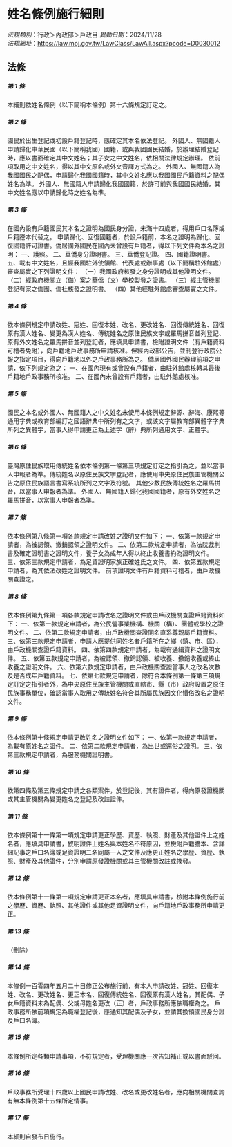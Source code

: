 # 姓名條例施行細則

*法規類別*：行政＞內政部＞戶政目
*異動日期*：2024/11/28  
*法規網址*：https://law.moj.gov.tw/LawClass/LawAll.aspx?pcode=D0030012



## 法條
##### 第 1 條
本細則依姓名條例（以下簡稱本條例）第十六條規定訂定之。

##### 第 2 條
國民於出生登記或初設戶籍登記時，應確定其本名依法登記。
外國人、無國籍人申請歸化中華民國（以下簡稱我國）國籍，或與我國國民結婚，於辦理結婚登記時，應以書面確定其中文姓名；其子女之中文姓名，依相關法律規定辦理。
依前項取用之中文姓名，得以其中文原名或外文音譯方式為之。
外國人、無國籍人為我國國民之配偶，申請歸化我國國籍時，其中文姓名應以我國國民戶籍資料之配偶姓名為準。
外國人、無國籍人申請歸化我國國籍，於許可前與我國國民結婚，其中文姓名應以申請歸化時之姓名為準。

##### 第 3 條
在國內設有戶籍國民其本名之證明為國民身分證，未滿十四歲者，得用戶口名簿或戶籍謄本代替之。
申請歸化、回復國籍者，於設戶籍前，本名之證明為歸化、回復國籍許可證書。僑居國外國民在國內未曾設有戶籍者，得以下列文件為本名之證明：
一、護照。
二、華僑身分證明書。
三、華僑登記證。
四、國籍證明書。
五、載有中文姓名，且經我國駐外使領館、代表處或辦事處（以下簡稱駐外館處）審查屬實之下列證明文件：
（一）我國政府核發之身分證明或其他證明文件。
（二）經政府機關立（備）案之華僑（文）學校製發之證書。
（三）經主管機關登記有案之僑團、僑社核發之證明書。
（四）其他經駐外館處審查屬實之文件。

##### 第 4 條
依本條例規定申請改姓、冠姓、回復本姓、改名、更改姓名、回復傳統姓名、回復原有漢人姓名、變更為漢人姓名、傳統姓名之原住民族文字或羅馬拼音並列登記、原有外文姓名之羅馬拼音並列登記者，應填具申請書，檢附證明文件（有戶籍資料可稽者免附），向戶籍地戶政事務所申請核准。但經內政部公告，並刊登行政院公報之指定項目，得向戶籍地以外之戶政事務所為之。
僑居國外國民辦理前項之申請，依下列規定為之：
一、在國內現有或曾設有戶籍者，由駐外館處核轉其最後戶籍地戶政事務所核准。
二、在國內未曾設有戶籍者，由駐外館處核准。

##### 第 5 條
國民之本名或外國人、無國籍人之中文姓名未使用本條例規定辭源、辭海、康熙等通用字典或教育部編訂之國語辭典中所列有之文字，或該文字屬教育部異體字字典所列之異體字，當事人得申請更正為上述字（辭）典所列通用文字、正體字。

##### 第 6 條
臺灣原住民族取用傳統姓名依本條例第一條第三項規定訂定之指引為之，並以當事人申報者為準。傳統姓名以原住民族文字登記者，應使用中央原住民族主管機關公告之原住民族語言書寫系統所列之文字及符號。
其他少數民族傳統姓名之羅馬拼音，以當事人申報者為準。
外國人、無國籍人歸化我國國籍者，原有外文姓名之羅馬拼音，以當事人申報者為準。

##### 第 7 條
依本條例第八條第一項各款規定申請改姓之證明文件如下：
一、依第一款規定申請者，為被認領、撤銷認領之證明文件。
二、依第二款規定申請者，為法院裁判書及確定證明書之證明文件，養子女為成年人得以終止收養書約為證明文件。
三、依第三款規定申請者，為足資證明家族正確姓氏之文件。
四、依第五款規定申請者，為其依法改姓之證明文件。
前項證明文件有戶籍資料可稽者，由戶政機關查證之。

##### 第 8 條
依本條例第九條第一項各款規定申請改名之證明文件或由戶政機關查證戶籍資料如下：
一、依第一款規定申請者，為公民營事業機構、機關（構）、團體或學校之證明文件。
二、依第二款規定申請者，由戶政機關查證同名直系尊親屬戶籍資料。
三、依第三款規定申請者，申請人應提供同姓名者戶籍所在之鄉（鎮、市、區），由戶政機關查證戶籍資料。
四、依第四款規定申請者，為載有通緝資料之證明文件。
五、依第五款規定申請者，為被認領、撤銷認領、被收養、撤銷收養或終止收養之證明文件。
六、依第六款規定申請者，由戶政機關查證當事人之改名次數及是否成年戶籍資料。
七、依第七款規定申請者，除符合本條例第一條第三項規定訂定之指引者外，為中央原住民族主管機關或直轄市、縣（市）政府設置之原住民族事務單位，確認當事人取用之傳統姓名符合其所屬民族因文化慣俗改名之證明文件。

##### 第 9 條
依本條例第十條規定申請更改姓名之證明文件如下：
一、依第一款規定申請者，為載有原姓名之證件。
二、依第二款規定申請者，為出世或還俗之證明。
三、依第三款規定申請者，為服務機關證明書。

##### 第 10 條
依第四條及第五條規定申請之各類案件，於登記後，其有證件者，得向原發證機關或其主管機關為變更姓名之登記及改註證件。

##### 第 11 條
依本條例第十一條第一項規定申請更正學歷、資歷、執照、財產及其他證件上之姓名者，應填具申請書，敘明證件上姓名與本姓名不符原因，並檢附戶籍謄本、含詳細記事之戶口名簿或足資證明二名同屬一人之文件及應更正姓名之學歷、資歷、執照、財產及其他證件，分別申請原發證機關或其主管機關改註或換發。

##### 第 12 條
依本條例第十一條第一項規定申請更正本名者，應填具申請書，檢附本條例施行前之學歷、資歷、執照、其他證件或其他足資證明文件，向戶籍地戶政事務所申請更正。

##### 第 13 條
（刪除）

##### 第 14 條
本條例一百零四年五月二十日修正公布施行前，有本人申請改姓、冠姓、回復本姓、改名、更改姓名、更正本名、回復傳統姓名、回復原有漢人姓名，其配偶、子女戶籍資料未為配偶、父或母姓名更改（正）者，戶政事務所應依職權為之。
戶政事務所依前項規定為職權登記後，應通知其配偶及子女，並請其換領國民身分證及戶口名簿。

##### 第 15 條
本條例所定各類申請事項，不符規定者，受理機關應一次告知補正或以書面駁回。

##### 第 16 條
戶政事務所受理十四歲以上國民申請改姓、改名或更改姓名者，應向相關機關查詢有無本條例第十五條所定情事。

##### 第 17 條
本細則自發布日施行。


